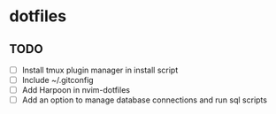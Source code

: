 # dotfiles

## TODO

- [ ] Install tmux plugin manager in install script
- [ ] Include ~/.gitconfig
- [ ] Add Harpoon in nvim-dotfiles
- [ ] Add an option to manage database connections and run sql scripts
